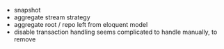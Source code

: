 * snapshot
* aggregate stream strategy
* aggregate root / repo left from eloquent model
* disable transaction handling seems complicated to handle manually, to remove
